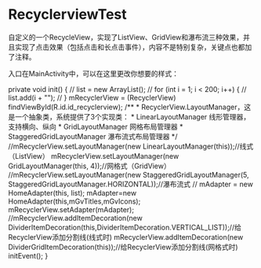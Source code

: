 # RecyclerviewTest
自定义的一个RecycleView，实现了ListView、GridView和瀑布流三种效果，并且实现了点击效果（包括点击和长点击事件），内容不是特别复杂，关键点也都加了注释。

入口在MainActivity中，可以在这里更改你想要的样式：

 private void init() {
//        list = new ArrayList();
//        for (int i = 1; i < 200; i++) {
//            list.add(i + "");
//        }
        mRecyclerView = (RecyclerView) findViewById(R.id.id_recyclerview);
        /**
         * RecyclerView.LayoutManager，这是一个抽象类，系统提供了3个实现类：
         * LinearLayoutManager 线形管理器，支持横向、纵向
         * GridLayoutManager 网格布局管理器
         * StaggeredGridLayoutManager 瀑布流式布局管理器
         */
        //mRecyclerView.setLayoutManager(new LinearLayoutManager(this));//线式（ListView）
        mRecyclerView.setLayoutManager(new GridLayoutManager(this, 4));//网格式（GridView）
        //mRecyclerView.setLayoutManager(new StaggeredGridLayoutManager(5, StaggeredGridLayoutManager.HORIZONTAL));//瀑布流式
//        mAdapter = new HomeAdapter(this, list);
        mAdapter=new HomeAdapter(this,mGvTitles,mGvIcons);
        mRecyclerView.setAdapter(mAdapter);
        //mRecyclerView.addItemDecoration(new DividerItemDecoration(this,DividerItemDecoration.VERTICAL_LIST));//给RecyclerView添加分割线(线式时)
        mRecyclerView.addItemDecoration(new DividerGridItemDecoration(this));//给RecyclerView添加分割线(网格式时)
        initEvent();
    }

